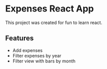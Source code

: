 # Expenses React App

This project was created for fun to learn react.

## Features

- Add expenses
- Filter expenses by year
- Filter view with bars by month

